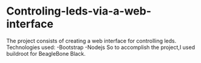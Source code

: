 # Controling-leds-via-a-web-interface
The project consists of creating a web interface for controlling leds.
Technologies used:
-Bootstrap
-Nodejs
So to accomplish the project,I used buildroot for BeagleBone Black.
